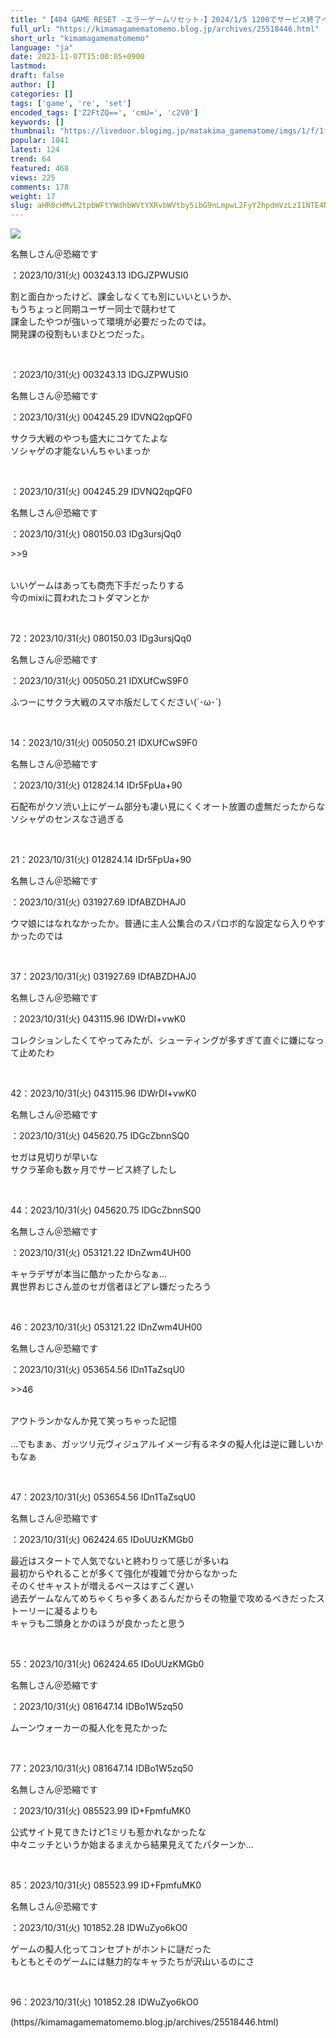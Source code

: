 ```yaml
---
title: "【404 GAME RESET -エラーゲームリセット-】2024/1/5 1200でサービス終了へ。あわせてオフライン版など今後の展開も発表 "
full_url: "https://kimamagamematomemo.blog.jp/archives/25518446.html"
short_url: "kimamagamematomemo"
language: "ja"
date: 2023-11-07T15:00:05+0900
lastmod: 
draft: false
author: []
categories: []
tags: ['game', 're', 'set']
encoded_tags: ['Z2FtZQ==', 'cmU=', 'c2V0']
keywords: []
thumbnail: "https://livedoor.blogimg.jp/matakima_gamematome/imgs/1/f/1f0b4059.jpg"
popular: 1041
latest: 124
trend: 64
featured: 468
views: 225
comments: 178
weight: 17
slug: aHR0cHMvL2tpbWFtYWdhbWVtYXRvbWVtby5ibG9nLmpwL2FyY2hpdmVzLzI1NTE4NDQ2Lmh0bWw=
---
```


![](https://livedoor.blogimg.jp/matakima_gamematome/imgs/1/f/1f0b4059.jpg)

<div><p id='resuname3' class='ui-sortable-handle'>名無しさん＠恐縮です </p>：2023/10/31(火) 003243.13 IDGJZPWUSI0<p id='surebody3' class='surebody_GJZPWUSI0' name='surebodymain'>割と面白かったけど、課金しなくても別にいいというか、 <br> もうちょっと同期ユーザー同士で競わせて <br> 課金したやつが強いって環境が必要だったのでは。 <br> 開発課の役割もいまひとつだった。 </p><br><p>：2023/10/31(火) 003243.13 IDGJZPWUSI0</p><p id='resuname9' class='ui-sortable-handle'>名無しさん＠恐縮です </p>：2023/10/31(火) 004245.29 IDVNQ2qpQF0<p id='surebody9' class='surebody_VNQ2qpQF0' name='surebodymain'>サクラ大戦のやつも盛大にコケてたよな <br> ソシャゲの才能ないんちゃいまっか </p><br><p>：2023/10/31(火) 004245.29 IDVNQ2qpQF0</p><p id='resuname72' class='ui-sortable-handle'>名無しさん＠恐縮です </p>：2023/10/31(火) 080150.03 IDg3ursjQq0<p id='surebody72' class='surebody_g3ursjQq0' name='surebodymain'><p class='ui-sortable-handle'>>>9</p> <br> いいゲームはあっても商売下手だったりする <br> 今のmixiに買われたコトダマンとか </p><br><p>72：2023/10/31(火) 080150.03 IDg3ursjQq0</p><p id='resuname14' class='ui-sortable-handle'>名無しさん＠恐縮です </p>：2023/10/31(火) 005050.21 IDXUfCwS9F0<p id='surebody14' class='surebody_XUfCwS9F0' name='surebodymain'>ふつーにサクラ大戦のスマホ版だしてください(´･ω･`) </p><br><p>14：2023/10/31(火) 005050.21 IDXUfCwS9F0</p><p id='resuname21' class='ui-sortable-handle'>名無しさん＠恐縮です </p>：2023/10/31(火) 012824.14 IDr5FpUa+90<p id='surebody21' class='surebody_r5FpUa90' name='surebodymain'>石配布がクソ渋い上にゲーム部分も凄い見にくくオート放置の虚無だったからな <br> ソシャゲのセンスなさ過ぎる </p><br><p>21：2023/10/31(火) 012824.14 IDr5FpUa+90</p><p id='resuname37' class='ui-sortable-handle'>名無しさん＠恐縮です </p>：2023/10/31(火) 031927.69 IDfABZDHAJ0<p id='surebody37' class='surebody_fABZDHAJ0' name='surebodymain'>ウマ娘にはなれなかったか。普通に主人公集合のスパロボ的な設定なら入りやすかったのでは </p><br><p>37：2023/10/31(火) 031927.69 IDfABZDHAJ0</p><p id='resuname42' class='ui-sortable-handle'>名無しさん＠恐縮です </p>：2023/10/31(火) 043115.96 IDWrDI+vwK0<p id='surebody42' class='surebody_WrDIvwK0' name='surebodymain'>コレクションしたくてやってみたが、シューティングが多すぎて直ぐに嫌になって止めたわ </p><br><p>42：2023/10/31(火) 043115.96 IDWrDI+vwK0</p><p id='resuname44' class='ui-sortable-handle'>名無しさん＠恐縮です </p>：2023/10/31(火) 045620.75 IDGcZbnnSQ0<p id='surebody44' class='surebody_GcZbnnSQ0' name='surebodymain'>セガは見切りが早いな <br> サクラ革命も数ヶ月でサービス終了したし </p><br><p>44：2023/10/31(火) 045620.75 IDGcZbnnSQ0</p><p id='resuname46' class='ui-sortable-handle'>名無しさん＠恐縮です </p>：2023/10/31(火) 053121.22 IDnZwm4UH00<p id='surebody46' class='surebody_nZwm4UH00' name='surebodymain'>キャラデザが本当に酷かったからなぁ… <br> 異世界おじさん並のセガ信者ほどアレ嫌だったろう </p><br><p>46：2023/10/31(火) 053121.22 IDnZwm4UH00</p><p id='resuname47' class='ui-sortable-handle'>名無しさん＠恐縮です </p>：2023/10/31(火) 053654.56 IDn1TaZsqU0<p id='surebody47' class='surebody_n1TaZsqU0' name='surebodymain'><p class='ui-sortable-handle'>>>46</p> <br> アウトランかなんか見て笑っちゃった記憶 <br> <br> …でもまぁ、ガッツリ元ヴィジュアルイメージ有るネタの擬人化は逆に難しいかもなぁ </p><br><p>47：2023/10/31(火) 053654.56 IDn1TaZsqU0</p><p id='resuname55' class='ui-sortable-handle'>名無しさん＠恐縮です </p>：2023/10/31(火) 062424.65 IDoUUzKMGb0<p id='surebody55' class='surebody_oUUzKMGb0' name='surebodymain'>最近はスタートで人気でないと終わりって感じが多いね <br> 最初からやれることが多くて強化が複雑で分からなかった <br> そのくせキャストが増えるペースはすごく遅い <br> 過去ゲームなんてめちゃくちゃ多くあるんだからその物量で攻めるべきだったストーリーに凝るよりも <br> キャラも二頭身とかのほうが良かったと思う </p><br><p>55：2023/10/31(火) 062424.65 IDoUUzKMGb0</p><p id='resuname77' class='ui-sortable-handle'>名無しさん＠恐縮です </p>：2023/10/31(火) 081647.14 IDBo1W5zq50<p id='surebody77' class='surebody_Bo1W5zq50' name='surebodymain'>ムーンウォーカーの擬人化を見たかった </p><br><p>77：2023/10/31(火) 081647.14 IDBo1W5zq50</p><p id='resuname85' class='ui-sortable-handle'>名無しさん＠恐縮です </p>：2023/10/31(火) 085523.99 ID+FpmfuMK0<p id='surebody85' class='surebody_FpmfuMK0' name='surebodymain'>公式サイト見てきたけど1ミリも惹かれなかったな <br> 中々ニッチというか始まるまえから結果見えてたパターンか… </p><br><p>85：2023/10/31(火) 085523.99 ID+FpmfuMK0</p><p id='resuname96' class='ui-sortable-handle'>名無しさん＠恐縮です </p>：2023/10/31(火) 101852.28 IDWuZyo6kO0<p id='surebody96' class='surebody_WuZyo6kO0' name='surebodymain'>ゲームの擬人化ってコンセプトがホントに謎だった <br> もともとそのゲームには魅力的なキャラたちが沢山いるのにさ </p><br><p>96：2023/10/31(火) 101852.28 IDWuZyo6kO0</p><p id='preview_dispAffi'></p></div>

(https//kimamagamematomemo.blog.jp/archives/25518446.html)
